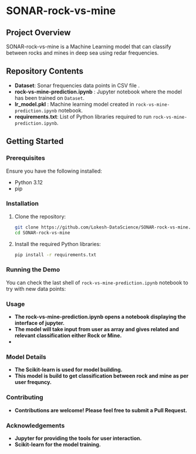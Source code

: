 # SONAR-rock-vs-mine

## Project Overview

SONAR-rock-vs-mine is a Machine Learning model that can classify between rocks and mines in deep sea using redar frequencies.

## Repository Contents

- **Dataset**: Sonar frequencies data points in CSV file .
- **rock-vs-mine-prediction.ipynb** : Jupyter notebook where the model has been trained on `Dataset`.
- **lr_model.pkl** : Machine learning model created in `rock-vs-mine-prediction.ipynb` notebook.
- **requirements.txt**: List of Python libraries required to run `rock-vs-mine-prediction.ipynb`.

## Getting Started

### Prerequisites

Ensure you have the following installed:
- Python 3.12
- pip

### Installation

1. Clone the repository:
    ```bash
    git clone https://github.com/Lokesh-DataScience/SONAR-rock-vs-mine.git
    cd SONAR-rock-vs-mine
    ```

2. Install the required Python libraries:
    ```bash
    pip install -r requirements.txt
    ```

### Running the Demo

You can check the last shell of `rock-vs-mine-prediction.ipynb` notebook to try with new data points:

### Usage
- **The rock-vs-mine-prediction.ipynb opens a notebook displaying the interface of jupyter.**
- **The model will take input from user as array and gives related and relevant classification either Rock or Mine.**
- 
### Model Details
- **The Scikit-learn is used for model building.**
- **This model is build to get classification between rock and mine as per user frequncy.**

### Contributing
- **Contributions are welcome! Please feel free to submit a Pull Request.**

### Acknowledgements
- **Jupyter for providing the tools for user interaction.**
- **Scikit-learn for the model training.**

